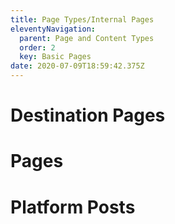 ```yaml
---
title: Page Types/Internal Pages
eleventyNavigation:
  parent: Page and Content Types
  order: 2
  key: Basic Pages
date: 2020-07-09T18:59:42.375Z
---
```

# Destination Pages 

# Pages

# Platform Posts